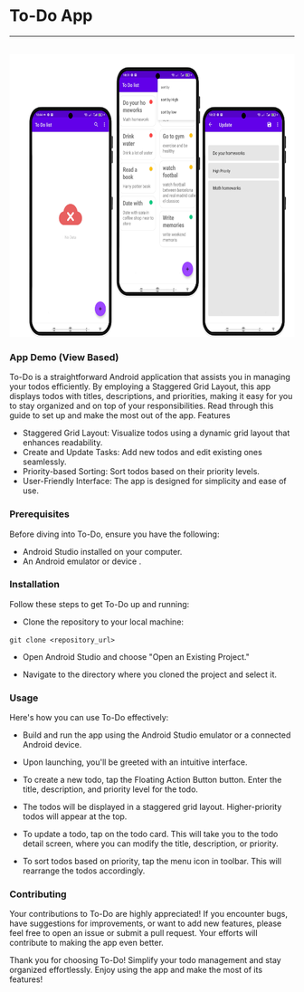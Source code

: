 # To-Do App

___
<br/>
<img src="screenshots/Group.png" alt="Alt Text" width="800" height="500">
<br/>

### App Demo (View Based)

To-Do is a straightforward Android application that assists you in managing your todos efficiently. By employing a
Staggered Grid Layout, this app displays todos with titles, descriptions, and priorities, making it easy for you to stay
organized and on top of your responsibilities. Read through this guide to set up and make the most out of the app.
Features

* Staggered Grid Layout: Visualize todos using a dynamic grid layout that enhances readability.
* Create and Update Tasks: Add new todos and edit existing ones seamlessly.
* Priority-based Sorting: Sort todos based on their priority levels.
* User-Friendly Interface: The app is designed for simplicity and ease of use.

### Prerequisites

Before diving into To-Do, ensure you have the following:

* Android Studio installed on your computer.
* An Android emulator or device .

### Installation

Follow these steps to get To-Do up and running:

* Clone the repository to your local machine:

`git clone <repository_url>`

* Open Android Studio and choose "Open an Existing Project."

* Navigate to the directory where you cloned the project and select it.

### Usage

Here's how you can use To-Do effectively:

* Build and run the app using the Android Studio emulator or a connected Android device.

* Upon launching, you'll be greeted with an intuitive interface.

* To create a new todo, tap the Floating Action Button button. Enter the title, description, and priority level for the
  todo.

* The todos will be displayed in a staggered grid layout. Higher-priority todos will appear at the top.

* To update a todo, tap on the todo card. This will take you to the todo detail screen, where you can modify the title,
  description, or priority.

* To sort todos based on priority, tap the menu icon in toolbar. This will rearrange the todos accordingly.

### Contributing

Your contributions to To-Do are highly appreciated! If you encounter bugs, have suggestions for improvements, or want to
add new features, please feel free to open an issue or submit a pull request. Your efforts will contribute to making the
app even better.

Thank you for choosing To-Do! Simplify your todo management and stay organized effortlessly. Enjoy using the app and
make the most of its features!